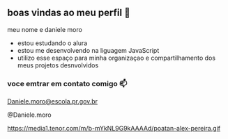 ## boas vindas ao meu perfil 👋

meu nome e daniele moro

- estou estudando o alura
- estou me desenvolvendo na liguagem JavaScript
- utilizo esse espaço para minha organizaçao e compartilhamento dos meus projetos desnvolvidos

### voce emtrar em contato comigo 📫

Daniele.moro@escola.pr.gov.br

@Daniele.moro


https://media1.tenor.com/m/b-mYkNL9G9kAAAAd/poatan-alex-pereira.gif
